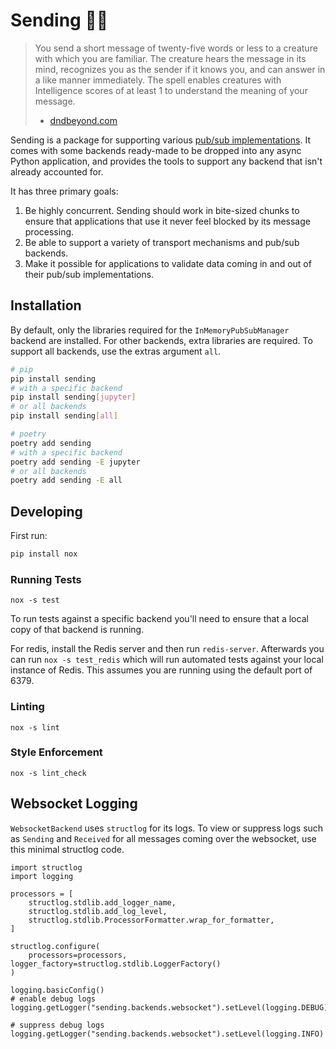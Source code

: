 # Sending 🧙🏽

> You send a short message of twenty-five words or less to a creature with which you are familiar.
> The creature hears the message in its mind, recognizes you as the sender if it knows you, and can answer in a like manner immediately.
> The spell enables creatures with Intelligence scores of at least 1 to understand the meaning of your message.
> - [dndbeyond.com](https://www.dndbeyond.com/spells/sending)

Sending is a package for supporting various [pub/sub implementations](https://en.wikipedia.org/wiki/Publish%E2%80%93subscribe_pattern).
It comes with some backends ready-made to be dropped into any async Python application, and provides the tools to support any backend
that isn't already accounted for.

It has three primary goals:
  1. Be highly concurrent. Sending should work in bite-sized chunks to ensure that applications that use it
     never feel blocked by its message processing.
  2. Be able to support a variety of transport mechanisms and pub/sub backends.
  3. Make it possible for applications to validate data coming in and out of their pub/sub implementations.

## Installation

By default, only the libraries required for the `InMemoryPubSubManager` backend are installed. For other backends, extra libraries are required. To support all backends, use the extras argument `all`.

```bash
# pip
pip install sending
# with a specific backend
pip install sending[jupyter]
# or all backends
pip install sending[all]

# poetry
poetry add sending
# with a specific backend
poetry add sending -E jupyter
# or all backends
poetry add sending -E all
```

## Developing

First run:

```bash
pip install nox
```

### Running Tests

```
nox -s test
```

To run tests against a specific backend you'll need to ensure that a local copy of that backend is running.

For redis, install the Redis server and then run `redis-server`. Afterwards you can run `nox -s test_redis` which will
run automated tests against your local instance of Redis. This assumes you are running using the default port of 6379.

### Linting

```
nox -s lint
```

### Style Enforcement

```
nox -s lint_check
```

## Websocket Logging

`WebsocketBackend` uses `structlog` for its logs. To view or suppress logs such as `Sending` and `Received` for all messages coming over the websocket, use this minimal structlog code.

```
import structlog
import logging

processors = [
    structlog.stdlib.add_logger_name,
    structlog.stdlib.add_log_level,
    structlog.stdlib.ProcessorFormatter.wrap_for_formatter,
]

structlog.configure(
    processors=processors, logger_factory=structlog.stdlib.LoggerFactory()
)

logging.basicConfig()
# enable debug logs
logging.getLogger("sending.backends.websocket").setLevel(logging.DEBUG)

# suppress debug logs
logging.getLogger("sending.backends.websocket").setLevel(logging.INFO)
```